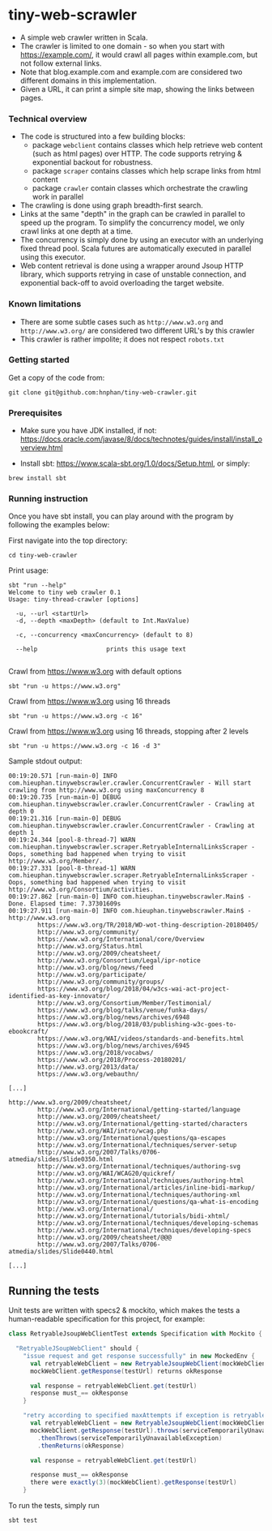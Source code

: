 # tiny-web-scrawler

* A simple web crawler written in Scala. 
* The crawler is limited to one domain - so when you start with https://example.com/, 
it would crawl all pages within example.com, but not follow external links. 
* Note that blog.example.com and example.com
are considered two different domains in this implementation.
* Given a URL, it can print a simple site map, showing the links between pages.

### Technical overview
* The code is structured into a few building blocks:
  * package `webclient` contains classes which help retrieve web content (such as html pages)
  over HTTP. The code supports retrying & exponential backout for robustness.
  * package `scraper` contains classes which help scrape links from html content
  * package `crawler` contain classes which orchestrate the crawling work in parallel
* The crawling is done using graph breadth-first search. 
* Links at the same "depth" in the graph can be crawled in parallel
to speed up the program. To simplify the concurrency model, we only crawl links at one depth at a time.
* The concurrency is simply done by using an executor with an underlying fixed thread pool. Scala futures are automatically
executed in parallel using this executor.
* Web content retrieval is done using a wrapper around Jsoup HTTP library, which supports retrying in case of unstable connection,
and exponential back-off to avoid overloading the target website.

### Known limitations
* There are some subtle cases such as `http://www.w3.org` and `http://www.w3.org/` are considered two different URL's by this crawler
* This crawler is rather impolite; it does not respect `robots.txt`

### Getting started
Get a copy of the code from:
```$xslt
git clone git@github.com:hnphan/tiny-web-crawler.git
```
### Prerequisites

* Make sure you have JDK installed, if not: https://docs.oracle.com/javase/8/docs/technotes/guides/install/install_overview.html

* Install sbt: https://www.scala-sbt.org/1.0/docs/Setup.html, or simply:

```
brew install sbt
```

### Running instruction

Once you have sbt install, you can play around with the program by following the examples below:

First navigate into the top directory:
```
cd tiny-web-crawler
```

Print usage:
```
sbt "run --help"
Welcome to tiny web crawler 0.1
Usage: tiny-thread-crawler [options]

  -u, --url <startUrl>     
  -d, --depth <maxDepth> (default to Int.MaxValue)
                           
  -c, --concurrency <maxConcurrency> (default to 8)
                           
  --help                   prints this usage text


```

Crawl from https://www.w3.org with default options
```
sbt "run -u https://www.w3.org"
```
Crawl from https://www.w3.org using 16 threads
```
sbt "run -u https://www.w3.org -c 16"
```
Crawl from https://www.w3.org using 16 threads, stopping after 2 levels
```
sbt "run -u https://www.w3.org -c 16 -d 3"
```
Sample stdout output:
```
00:19:20.571 [run-main-0] INFO com.hieuphan.tinywebscrawler.crawler.ConcurrentCrawler - Will start crawling from http://www.w3.org using maxConcurrency 8
00:19:20.735 [run-main-0] DEBUG com.hieuphan.tinywebscrawler.crawler.ConcurrentCrawler - Crawling at depth 0
00:19:21.316 [run-main-0] DEBUG com.hieuphan.tinywebscrawler.crawler.ConcurrentCrawler - Crawling at depth 1
00:19:24.344 [pool-8-thread-7] WARN com.hieuphan.tinywebscrawler.scraper.RetryableInternalLinksScraper - Oops, something bad happened when trying to visit http://www.w3.org/Member/.
00:19:27.331 [pool-8-thread-1] WARN com.hieuphan.tinywebscrawler.scraper.RetryableInternalLinksScraper - Oops, something bad happened when trying to visit http://www.w3.org/Consortium/activities.
00:19:27.862 [run-main-0] INFO com.hieuphan.tinywebscrawler.Main$ - Done. Elapsed time: 7.37301609s
00:19:27.911 [run-main-0] INFO com.hieuphan.tinywebscrawler.Main$ - 
http://www.w3.org
		https://www.w3.org/TR/2018/WD-wot-thing-description-20180405/
		http://www.w3.org/community/
		https://www.w3.org/International/core/Overview
		http://www.w3.org/Status.html
		http://www.w3.org/2009/cheatsheet/
		http://www.w3.org/Consortium/Legal/ipr-notice
		http://www.w3.org/blog/news/feed
		http://www.w3.org/participate/
		http://www.w3.org/community/groups/
		https://www.w3.org/blog/2018/04/w3cs-wai-act-project-identified-as-key-innovator/
		http://www.w3.org/Consortium/Member/Testimonial/
		https://www.w3.org/blog/talks/venue/funka-days/
		https://www.w3.org/blog/news/archives/6948
		https://www.w3.org/blog/2018/03/publishing-w3c-goes-to-ebookcraft/
		https://www.w3.org/WAI/videos/standards-and-benefits.html
		https://www.w3.org/blog/news/archives/6945
		https://www.w3.org/2018/vocabws/
		https://www.w3.org/2018/Process-20180201/
		http://www.w3.org/2013/data/
		https://www.w3.org/webauthn/

[...]

http://www.w3.org/2009/cheatsheet/
		http://www.w3.org/International/getting-started/language
		http://www.w3.org/2009/cheatsheet/
		http://www.w3.org/International/getting-started/characters
		http://www.w3.org/WAI/intro/wcag.php
		http://www.w3.org/International/questions/qa-escapes
		http://www.w3.org/International/techniques/server-setup
		http://www.w3.org/2007/Talks/0706-atmedia/slides/Slide0350.html
		http://www.w3.org/International/techniques/authoring-svg
		http://www.w3.org/WAI/WCAG20/quickref/
		http://www.w3.org/International/techniques/authoring-html
		http://www.w3.org/International/articles/inline-bidi-markup/
		http://www.w3.org/International/techniques/authoring-xml
		http://www.w3.org/International/questions/qa-what-is-encoding
		http://www.w3.org/International/
		http://www.w3.org/International/tutorials/bidi-xhtml/
		http://www.w3.org/International/techniques/developing-schemas
		http://www.w3.org/International/techniques/developing-specs
		http://www.w3.org/2009/cheatsheet/@@@
		http://www.w3.org/2007/Talks/0706-atmedia/slides/Slide0440.html 

[...]
```

## Running the tests
Unit tests are written with specs2 & mockito, which makes the tests a human-readable specification
for this project, for example:
```scala
class RetryableJsoupWebClientTest extends Specification with Mockito {

  "RetryableJSoupWebClient" should {
    "issue request and get response successfully" in new MockedEnv {
      val retryableWebClient = new RetryableJsoupWebClient(mockWebClient, maxAttempts = 3)
      mockWebClient.getResponse(testUrl) returns okResponse

      val response = retryableWebClient.get(testUrl)
      response must_== okResponse
    }

    "retry according to specified maxAttempts if exception is retryable" in new MockedEnv {
      val retryableWebClient = new RetryableJsoupWebClient(mockWebClient, maxAttempts = 3)
      mockWebClient.getResponse(testUrl).throws(serviceTemporarilyUnavailableException)
        .thenThrows(serviceTemporarilyUnavailableException)
        .thenReturns(okResponse)

      val response = retryableWebClient.get(testUrl)

      response must_== okResponse
      there were exactly(3)(mockWebClient).getResponse(testUrl)
    }
```
To run the tests, simply run
```
sbt test
```

